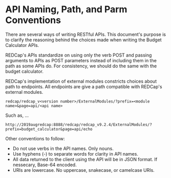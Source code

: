 # API Naming, Path, and Parm Conventions

There are several ways of writing RESTful APIs. This document's purpose is to clarify the reasoning behind the choices made when writing the Budget Calculator APIs.

REDCap's APIs standardize on using only the verb POST and passing arguments to APIs as POST parameters instead of including them in the path as some APIs do. For consistency, we should do the same with the budget calculator.

REDCap's implementation of external modules constricts choices about path to endpoints. All endpoints are give a path compatible with REDCap's external modules.

```redcap/redcap_v<version number>/ExternalModules/?prefix=<module name>&page=api/<api name>```

Such as, ...

```http://2019augredcap:8888/redcap/redcap_v9.2.4/ExternalModules/?prefix=budget_calculator&page=api/echo```

Other conventions to follow:

* Do not use verbs in the API names. Only nouns.
* Use hyphens (-) to separate words for clarity in API names.
* All data returned to the client using the API will be in JSON format. If nessecary, Base-64 encoded.
* URIs are lowercase. No uppercase, snakecase, or camelcase URIs.